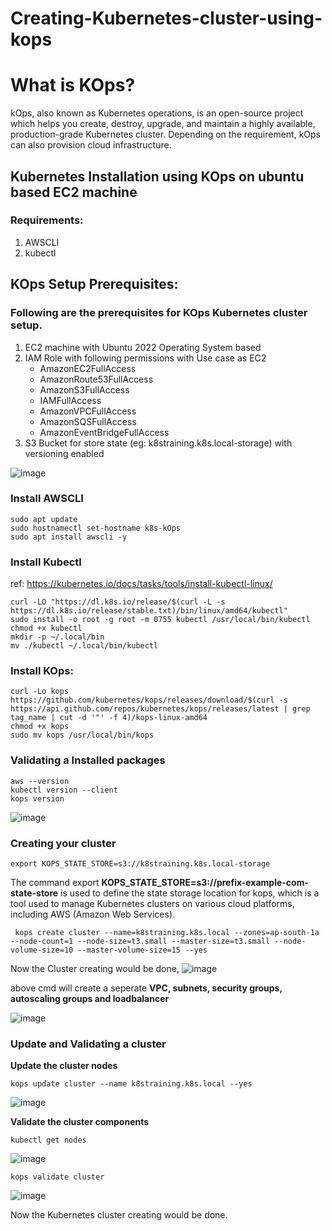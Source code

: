 # Creating-Kubernetes-cluster-using-kops

# What is KOps?
kOps, also known as Kubernetes operations, is an open-source project which helps you create, destroy, upgrade, and maintain a highly available, production-grade Kubernetes cluster. Depending on the requirement, kOps can also provision cloud infrastructure.

## Kubernetes Installation using KOps on ubuntu based EC2 machine

### Requirements:
1. AWSCLI
2. kubectl

## KOps Setup Prerequisites:
### Following are the prerequisites for KOps Kubernetes cluster setup.
1. EC2 machine with Ubuntu 2022 Operating System based 
2. IAM Role with following permissions with Use case as EC2
    - AmazonEC2FullAccess
    - AmazonRoute53FullAccess
    - AmazonS3FullAccess
    - IAMFullAccess
    - AmazonVPCFullAccess
    - AmazonSQSFullAccess
    - AmazonEventBridgeFullAccess
3. S3 Bucket for store state (eg: k8straining.k8s.local-storage) with versioning enabled

  ![image](https://github.com/praveensivakumar1998/Creating-Kubernetes-cluster-using-kops/assets/108512714/70196bfd-dd97-4817-bbd3-d4fb3e0e8b73)

### Install AWSCLI
```
sudo apt update
sudo hostnamectl set-hostname k8s-kOps
sudo apt install awscli -y
```
### Install Kubectl
ref: https://kubernetes.io/docs/tasks/tools/install-kubectl-linux/
```
curl -LO "https://dl.k8s.io/release/$(curl -L -s https://dl.k8s.io/release/stable.txt)/bin/linux/amd64/kubectl"
sudo install -o root -g root -m 0755 kubectl /usr/local/bin/kubectl
chmod +x kubectl
mkdir -p ~/.local/bin
mv ./kubectl ~/.local/bin/kubectl
```
### Install KOps:
```
curl -Lo kops https://github.com/kubernetes/kops/releases/download/$(curl -s https://api.github.com/repos/kubernetes/kops/releases/latest | grep tag_name | cut -d '"' -f 4)/kops-linux-amd64
chmod +x kops
sudo mv kops /usr/local/bin/kops
```
### Validating a Installed packages
```
aws --version
kubectl version --client
kops version
```
![image](https://github.com/praveensivakumar1998/Creating-Kubernetes-cluster-using-kops/assets/108512714/a706d359-a35d-4194-b73a-91779e5963a5)

### Creating your cluster

```
export KOPS_STATE_STORE=s3://k8straining.k8s.local-storage
```
The command export **KOPS_STATE_STORE=s3://prefix-example-com-state-store** is used to define the state storage location for kops, which is a tool used to manage Kubernetes clusters on various cloud platforms, including AWS (Amazon Web Services).

```
 kops create cluster --name=k8straining.k8s.local --zones=ap-south-1a --node-count=1 --node-size=t3.small --master-size=t3.small --node-volume-size=10 --master-volume-size=15 --yes
```
Now the Cluster creating would be done,
![image](https://github.com/praveensivakumar1998/Creating-Kubernetes-cluster-using-kops/assets/108512714/867b7c17-1681-40e4-a9d7-782ffadd406a)

above cmd will create a seperate **VPC, subnets, security groups, autoscaling groups and loadbalancer**

![image](https://github.com/praveensivakumar1998/Creating-Kubernetes-cluster-using-kops/assets/108512714/7a712bcf-95ab-4a58-ad36-89a2db4dfb9c)

### Update and Validating a cluster
**Update the cluster nodes**
```
kops update cluster --name k8straining.k8s.local --yes
```
![image](https://github.com/praveensivakumar1998/Creating-Kubernetes-cluster-using-kops/assets/108512714/8255a7d8-dc22-4d59-a684-f3a68ef2d37d)

**Validate the cluster components**
```
kubectl get nodes
```
![image](https://github.com/praveensivakumar1998/Creating-Kubernetes-cluster-using-kops/assets/108512714/43851424-1d4e-403d-986d-af0496da245c)

```
kops validate cluster
```
![image](https://github.com/praveensivakumar1998/Creating-Kubernetes-cluster-using-kops/assets/108512714/3388fe44-2558-4c6f-a71d-acc56a2dff1e)


Now the Kubernetes cluster creating would be done. 
